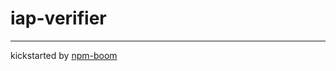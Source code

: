 # iap-verifier









---
kickstarted by [npm-boom][npm-boom]

[npm-boom]: https://github.com/reergymerej/npm-boom
